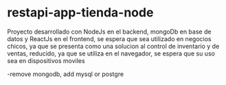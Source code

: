 # restapi-app-tienda-node
Proyecto desarrollado con NodeJs en el backend, mongoDb en base de datos y ReactJs en el frontend, se espera que sea utilizado en negocios chicos, ya que
se presenta como una solucion al control de inventario y de ventas, reducido, ya que se utiliza en el navegador, se espera que
 su uso sea en dispositivos moviles

 -remove mongodb, add mysql or postgre

 


